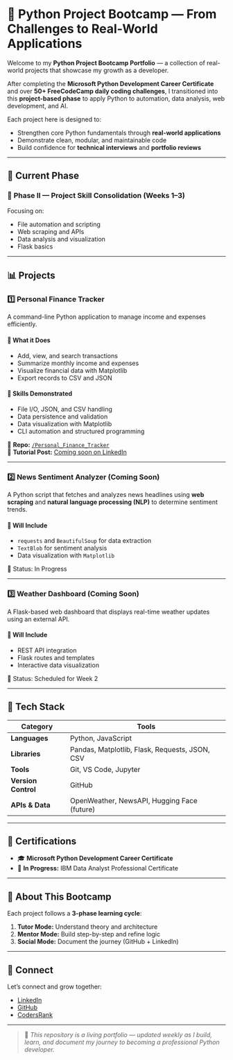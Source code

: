 # 🐍 Python Project Bootcamp — From Challenges to Real-World Applications

Welcome to my **Python Project Bootcamp Portfolio** — a collection of real-world projects that showcase my growth as a developer.

After completing the **Microsoft Python Development Career Certificate** and over **50+ FreeCodeCamp daily coding challenges**, I transitioned into this **project-based phase** to apply Python to automation, data analysis, web development, and AI.

Each project here is designed to:
- Strengthen core Python fundamentals through **real-world applications**
- Demonstrate clean, modular, and maintainable code
- Build confidence for **technical interviews** and **portfolio reviews**

---

## 🚀 Current Phase
### 🧱 **Phase II — Project Skill Consolidation (Weeks 1–3)**
Focusing on:
- File automation and scripting  
- Web scraping and APIs  
- Data analysis and visualization  
- Flask basics  

---

## 📊 Projects

### **1️⃣ Personal Finance Tracker**
A command-line Python application to manage income and expenses efficiently.

#### 🧠 What it Does
- Add, view, and search transactions  
- Summarize monthly income and expenses  
- Visualize financial data with Matplotlib  
- Export records to CSV and JSON  

#### 🧰 Skills Demonstrated
- File I/O, JSON, and CSV handling  
- Data persistence and validation  
- Data visualization with Matplotlib  
- CLI automation and structured programming  

📂 **Repo:** [`/Personal_Finance_Tracker`](./Personal_Finance_Tracker)  
📘 **Tutorial Post:** [Coming soon on LinkedIn](https://www.linkedin.com/in/akwo-makembe-king-108a28252)

---

### **2️⃣ News Sentiment Analyzer (Coming Soon)**
A Python script that fetches and analyzes news headlines using **web scraping** and **natural language processing (NLP)** to determine sentiment trends.

#### 🧠 Will Include
- `requests` and `BeautifulSoup` for data extraction  
- `TextBlob` for sentiment analysis  
- Data visualization with `Matplotlib`  

📅 Status: In Progress  

---

### **3️⃣ Weather Dashboard (Coming Soon)**
A Flask-based web dashboard that displays real-time weather updates using an external API.

#### 🧠 Will Include
- REST API integration  
- Flask routes and templates  
- Interactive data visualization  

📅 Status: Scheduled for Week 2  

---

## 🧰 Tech Stack
| Category | Tools |
|-----------|--------|
| **Languages** | Python, JavaScript |
| **Libraries** | Pandas, Matplotlib, Flask, Requests, JSON, CSV |
| **Tools** | Git, VS Code, Jupyter |
| **Version Control** | GitHub |
| **APIs & Data** | OpenWeather, NewsAPI, Hugging Face (future) |

---

## 📜 Certifications
- 🎓 **Microsoft Python Development Career Certificate**  
- 🎯 **In Progress:** IBM Data Analyst Professional Certificate  

---

## 💬 About This Bootcamp
Each project follows a **3-phase learning cycle**:
1. **Tutor Mode:** Understand theory and architecture  
2. **Mentor Mode:** Build step-by-step and refine logic  
3. **Social Mode:** Document the journey (GitHub + LinkedIn)  

---

## 🤝 Connect
Let’s connect and grow together:
- [LinkedIn](https://www.linkedin.com/in/akwo-makembe-king-108a28252)
- [GitHub](https://github.com/KINGAKWO)
- [CodersRank](https://profile.codersrank.io/user/kingakwo)

---

> 🧩 *This repository is a living portfolio — updated weekly as I build, learn, and document my journey to becoming a professional Python developer.*
